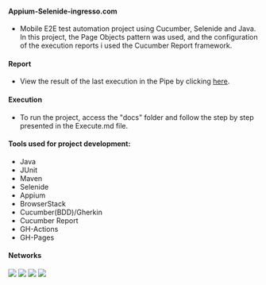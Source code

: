 #### Appium-Selenide-ingresso.com

- Mobile E2E test automation project using Cucumber, Selenide and Java. In this project, the Page Objects pattern
  was used, and the configuration of the execution reports i used the Cucumber Report framework.

#### Report

- View the result of the last execution in the Pipe by clicking
  <a href="https://juliosantosjob.github.io/Appium-Selenide-Ingresso.com">
  here</a>.

#### Execution

- To run the project, access the "docs" folder and follow the step by step presented in the Execute.md file.

#### Tools used for project development:

- Java
- JUnit
- Maven
- Selenide
- Appium
- BrowserStack
- Cucumber(BDD)/Gherkin
- Cucumber Report
- GH-Actions
- GH-Pages

#### Networks

[<img src="https://img.shields.io/badge/linkedin-%230077B5.svg?&style=for-the-badge&logo=linkedin&logoColor=white" />](https://www.linkedin.com/in/julio-santos-43428019b)
[<img src = "https://img.shields.io/badge/instagram-%23E4405F.svg?&style=for-the-badge&logo=instagram&logoColor=white">](https://www.instagram.com/juli0sts/)
[<img src = "https://img.shields.io/badge/facebook-%231877F2.svg?&style=for-the-badge&logo=facebook&logoColor=white">](https://www.facebook.com/profile.php?id=100003793058455)
<a href="mailto:julio958214@gmail.com"><img src="https://img.shields.io/badge/-Gmail-%23333?style=for-the-badge&logo=gmail&logoColor=white" target="_blank">
</a>
